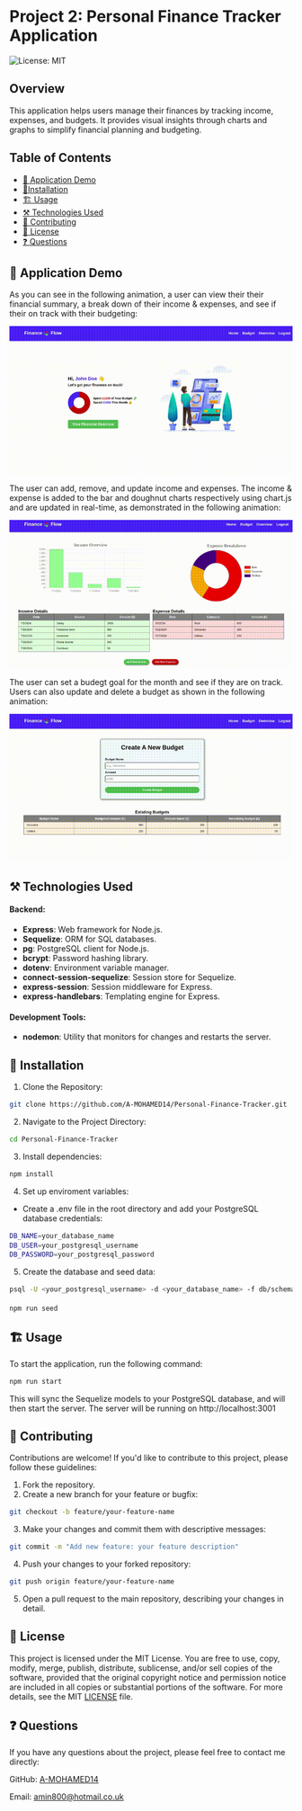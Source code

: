# Project 2: Personal Finance Tracker Application

![License: MIT](https://img.shields.io/badge/License-MIT-yellow.svg)

## Overview

This application helps users manage their finances by tracking income, expenses, and budgets. It provides visual insights through charts and graphs to simplify financial planning and budgeting.

## Table of Contents

- [🎥 Application Demo ](#🎥-application-demo)
- [🚀Installation ](#🚀-installation)
- [🏗️ Usage](#🏗️-usage)
- [⚒️ Technologies Used](#⚒️-technologies-used)
- [🤝 Contributing ](#🤝-contributing)
- [📄 License ](#📄-license)
- [❓ Questions ](#❓-questions)

## 🎥 Application Demo

As you can see in the following animation, a user can view their their financial summary, a break down of their income & expenses, and see if their on track with their budgeting:

![Animation shows an overview of the application.](./public/demos/app.gif)

The user can add, remove, and update income and expenses. The income & expense is added to the bar and doughnut charts respectively using chart.js and are updated in real-time, as demonstrated in the following animation:

![Animation shows an overview of the application.](./public/demos/overview.gif)

The user can set a budegt goal for the month and see if they are on track. Users can also update and delete a budget as shown in the following animation:

![Animation shows an overview of the application.](./public/demos/budget.gif)

## ⚒️ Technologies Used

#### Backend:

- **Express**: Web framework for Node.js.
- **Sequelize**: ORM for SQL databases.
- **pg**: PostgreSQL client for Node.js.
- **bcrypt**: Password hashing library.
- **dotenv**: Environment variable manager.
- **connect-session-sequelize**: Session store for Sequelize.
- **express-session**: Session middleware for Express.
- **express-handlebars**: Templating engine for Express.

#### Development Tools:

- **nodemon**: Utility that monitors for changes and restarts the server.

## 🚀 Installation

1. Clone the Repository:

```sh
git clone https://github.com/A-MOHAMED14/Personal-Finance-Tracker.git
```

2. Navigate to the Project Directory:

```sh
cd Personal-Finance-Tracker
```

3. Install dependencies:

```sh
npm install
```

4. Set up enviroment variables:

- Create a .env file in the root directory and add your PostgreSQL database credentials:

```sh
DB_NAME=your_database_name
DB_USER=your_postgresql_username
DB_PASSWORD=your_postgresql_password
```

5. Create the database and seed data:

```sh
psql -U <your_postgresql_username> -d <your_database_name> -f db/schema.sql

npm run seed
```

## 🏗️ Usage

To start the application, run the following command:

```sh
npm run start
```

This will sync the Sequelize models to your PostgreSQL database, and will then start the server. The server will be running on http://localhost:3001

## 🤝 Contributing

Contributions are welcome! If you'd like to contribute to this project, please follow these guidelines:

1. Fork the repository.
2. Create a new branch for your feature or bugfix:

```sh
git checkout -b feature/your-feature-name
```

3. Make your changes and commit them with descriptive messages:

```sh
git commit -m "Add new feature: your feature description"
```

4. Push your changes to your forked repository:

```sh
git push origin feature/your-feature-name
```

5. Open a pull request to the main repository, describing your changes in detail.

## 📄 License

This project is licensed under the MIT License. You are free to use, copy, modify, merge, publish, distribute, sublicense, and/or sell copies of the software, provided that the original copyright notice and permission notice are included in all copies or substantial portions of the software. For more details, see the MIT [LICENSE](https://opensource.org/licenses/MIT) file.

## ❓ Questions

If you have any questions about the project, please feel free to contact me directly:

GitHub: <a href="https://github.com/A-MOHAMED14">A-MOHAMED14</a>

Email: <a href="mailto:amin800@hotmail.co.uk">amin800@hotmail.co.uk</a>
